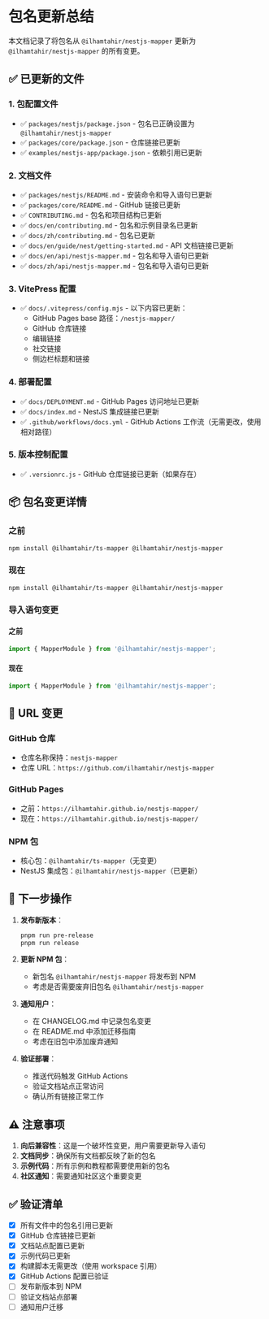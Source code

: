 # 包名更新总结

本文档记录了将包名从 `@ilhamtahir/nestjs-mapper` 更新为 `@ilhamtahir/nestjs-mapper` 的所有变更。

## ✅ 已更新的文件

### 1. 包配置文件

- ✅ `packages/nestjs/package.json` - 包名已正确设置为 `@ilhamtahir/nestjs-mapper`
- ✅ `packages/core/package.json` - 仓库链接已更新
- ✅ `examples/nestjs-app/package.json` - 依赖引用已更新

### 2. 文档文件

- ✅ `packages/nestjs/README.md` - 安装命令和导入语句已更新
- ✅ `packages/core/README.md` - GitHub 链接已更新
- ✅ `CONTRIBUTING.md` - 包名和项目结构已更新
- ✅ `docs/en/contributing.md` - 包名和示例目录名已更新
- ✅ `docs/zh/contributing.md` - 包名已更新
- ✅ `docs/en/guide/nest/getting-started.md` - API 文档链接已更新
- ✅ `docs/en/api/nestjs-mapper.md` - 包名和导入语句已更新
- ✅ `docs/zh/api/nestjs-mapper.md` - 包名和导入语句已更新

### 3. VitePress 配置

- ✅ `docs/.vitepress/config.mjs` - 以下内容已更新：
  - GitHub Pages base 路径：`/nestjs-mapper/`
  - GitHub 仓库链接
  - 编辑链接
  - 社交链接
  - 侧边栏标题和链接

### 4. 部署配置

- ✅ `docs/DEPLOYMENT.md` - GitHub Pages 访问地址已更新
- ✅ `docs/index.md` - NestJS 集成链接已更新
- ✅ `.github/workflows/docs.yml` - GitHub Actions 工作流（无需更改，使用相对路径）

### 5. 版本控制配置

- ✅ `.versionrc.js` - GitHub 仓库链接已更新（如果存在）

## 📦 包名变更详情

### 之前

```bash
npm install @ilhamtahir/ts-mapper @ilhamtahir/nestjs-mapper
```

### 现在

```bash
npm install @ilhamtahir/ts-mapper @ilhamtahir/nestjs-mapper
```

### 导入语句变更

#### 之前

```typescript
import { MapperModule } from '@ilhamtahir/nestjs-mapper';
```

#### 现在

```typescript
import { MapperModule } from '@ilhamtahir/nestjs-mapper';
```

## 🔗 URL 变更

### GitHub 仓库

- 仓库名称保持：`nestjs-mapper`
- 仓库 URL：`https://github.com/ilhamtahir/nestjs-mapper`

### GitHub Pages

- 之前：`https://ilhamtahir.github.io/nestjs-mapper/`
- 现在：`https://ilhamtahir.github.io/nestjs-mapper/`

### NPM 包

- 核心包：`@ilhamtahir/ts-mapper`（无变更）
- NestJS 集成包：`@ilhamtahir/nestjs-mapper`（已更新）

## 🚀 下一步操作

1. **发布新版本**：

   ```bash
   pnpm run pre-release
   pnpm run release
   ```

2. **更新 NPM 包**：
   - 新包名 `@ilhamtahir/nestjs-mapper` 将发布到 NPM
   - 考虑是否需要废弃旧包名 `@ilhamtahir/nestjs-mapper`

3. **通知用户**：
   - 在 CHANGELOG.md 中记录包名变更
   - 在 README.md 中添加迁移指南
   - 考虑在旧包中添加废弃通知

4. **验证部署**：
   - 推送代码触发 GitHub Actions
   - 验证文档站点正常访问
   - 确认所有链接正常工作

## ⚠️ 注意事项

1. **向后兼容性**：这是一个破坏性变更，用户需要更新导入语句
2. **文档同步**：确保所有文档都反映了新的包名
3. **示例代码**：所有示例和教程都需要使用新的包名
4. **社区通知**：需要通知社区这个重要变更

## ✅ 验证清单

- [x] 所有文件中的包名引用已更新
- [x] GitHub 仓库链接已更新
- [x] 文档站点配置已更新
- [x] 示例代码已更新
- [x] 构建脚本无需更改（使用 workspace 引用）
- [x] GitHub Actions 配置已验证
- [ ] 发布新版本到 NPM
- [ ] 验证文档站点部署
- [ ] 通知用户迁移
